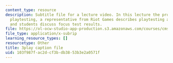 ```yaml
---
content_type: resource
description: Subtitle file for a lecture video. In this lecture the professors discuss
  playtesting, a representative from Riot Games describes playtesting at her company,
  and students discuss focus test results.
file: https://ol-ocw-studio-app-production.s3.amazonaws.com/courses/cms-611j-creating-video-games-fall-2014/103f987fac2dcf3bdb3853b3e2a0571f_xQANWfUYeNg.srt
file_type: application/x-subrip
learning_resource_types: []
resourcetype: Other
title: 3play caption file
uid: 103f987f-ac2d-cf3b-db38-53b3e2a0571f
---
```

